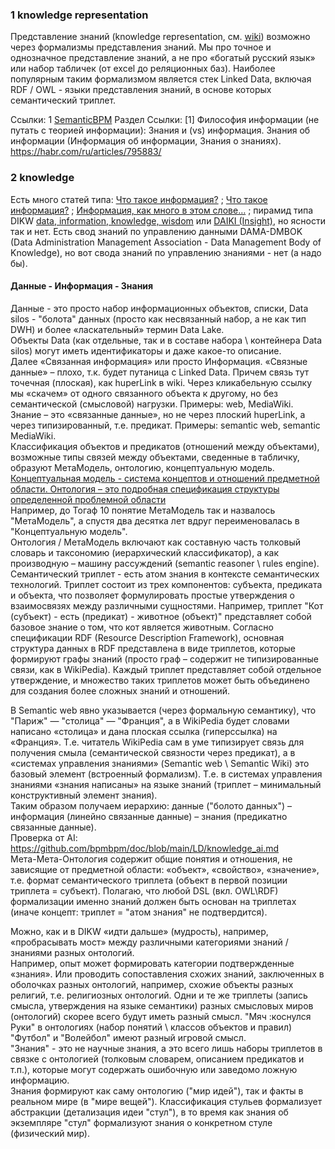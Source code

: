 ### 1 knowledge representation
Представление знаний (knowledge representation, см. [wiki](https://ru.wikipedia.org/wiki/%D0%9F%D1%80%D0%B5%D0%B4%D1%81%D1%82%D0%B0%D0%B2%D0%BB%D0%B5%D0%BD%D0%B8%D0%B5_%D0%B7%D0%BD%D0%B0%D0%BD%D0%B8%D0%B9)) возможно через формализмы представления знаний. Мы про точное и однозначное представление знаний, а не про «богатый русский язык» или набор табличек (от excel до реляционных баз).
Наиболее популярным таким формализмом является стек Linked Data, включая RDF / OWL -  языки представления знаний, в основе которых семантический триплет.

Ссылки:
1 [SemanticBPM](https://habr.com/ru/articles/795883/) Раздел Ссылки: [1] Философия информации (не путать с теорией информации): Знания и (vs) информация. Знания об информации (Информация об информации, Знания о знаниях).
https://habr.com/ru/articles/795883/

### 2 knowledge
Есть много статей типа: [Что такое информация?](https://habr.com/ru/articles/456276/) ; [Что такое информация?](https://habr.com/ru/companies/habr/articles/861576/) ; [Информация, как много в этом слове…](https://habr.com/ru/articles/713376/) ; 
пирамид типа DIKW [data, information, knowledge, wisdom](https://ru.wikipedia.org/wiki/DIKW) или [DAIKI (Insight)](https://aimod2.com/docs/03-data-semantics/daiki-the-semantic-chain/), но ясности так и нет.
Есть свод знаний по управлению данными DAMA-DMBOK (Data Administration Management Association - Data Management Body of Knowledge), но вот свода знаний по управлению знаниями - нет (а надо бы). 

#### Данные - Информация - Знания
Данные - это просто набор информационных объектов, списки, Data silos - "болота" данных (просто как несвязанный набор, а не как тип DWH) и более «ласкательный» термин Data Lake.  
Объекты Data (как отдельные, так и в составе набора \ контейнера Data silos) могут иметь идентификаторы и даже какое-то описание.  
Далее «Связанная информация» или просто Информация. «Связные данные» – плохо, т.к. будет путаница с Linked Data. Причем связь тут точечная (плоская), как huperLink в wiki. Через кликабельную ссылку мы «скачем» от одного связанного объекта к другому, но без семантической (смысловой) нагрузки. Примеры: web, MediaWiki.  
Знание – это «связанные данные», но не через плоский huperLink, а через типизированный, т.е. предикат. Примеры: semantic web, semantic MediaWiki.  
Классификация объектов и предикатов (отношений между объектами), возможные типы связей между объектами, сведенные в табличку, образуют МетаМодель, онтологию, концептуальную модель.  
[Концептуальная модель - система концептов и отношений предметной области. Онтология – это подробная спецификация структуры определенной проблемной области](https://mei06.narod.ru/sem6/pz/shpora/lec7.htm)  
Например, до Тогаф 10 понятие МетаМодель так и назвалось "МетаМодель", а спустя два десятка лет вдруг переименовалась в "Концептуальную модель".   
Онтология / МетаМодель включают как составную часть толковый словарь и таксономию (иерархический классификатор), а как производную – машину рассуждений (semantic reasoner \ rules engine).
Семантический триплет - есть атом знания в контексте семантических технологий. Триплет состоит из трех компонентов: субъекта, предиката и объекта, что позволяет формулировать простые утверждения о взаимосвязях между различными сущностями. Например, триплет "Кот (субъект) - есть (предикат) - животное (объект)" представляет собой базовое знание о том, что кот является животным.
Согласно спецификации RDF (Resource Description Framework), основная структура данных в RDF представлена в виде триплетов, которые формируют графы знаний (просто граф – содержит не типизированные связи, как в WikiPedia). Каждый триплет представляет собой отдельное утверждение, и множество таких триплетов может быть объединено для создания более сложных знаний и отношений. 

В Semantic web явно указывается (через формальную семантику), что "Париж" — "столица" — "Франция", а в WikiPedia будет словами написано «столица» и дана плоская ссылка (гиперссылка) на «Франция». Т.е. читатель WikiPedia сам в уме типизирует связь для получения смыла (семантической связности через предикат), а в «системах управления знаниями» (Semantic web \ Semantic Wiki) это базовый элемент (встроенный формализм). Т.е. в системах управления знаниями «знания написаны» на языке знаний (триплет – минимальный конструктивный элемент знания).  
Таким образом получаем иерархию: данные ("болото данных") – информация (линейно связанные данные) – знания (предикатно связанные данные).  
Проверка от AI: https://github.com/bpmbpm/doc/blob/main/LD/knowledge_ai.md  
Мета-Мета-Онтология содержит общие понятия и отношения, не зависящие от предметной области: «объект», «свойство», «значение», т.е. формат семантического триплета (объект в первой позиции триплета = субъект). Полагаю, что любой DSL (вкл. OWL\RDF) формализации именно знаний должен быть основан на триплетах (иначе концепт: триплет = "атом знания" не подтвердится).  

Можно, как и в DIKW «идти дальше» (мудрость), например, «пробрасывать мост» между различными категориями знаний / знаниями разных онтологий.   
Например, опыт может формировать категории подтвержденные «знания». Или проводить сопоставления схожих знаний, заключенных в оболочках разных онтологий, например, схожие объекты разных религий, т.е. религиозных онтологий. Одни и те же триплеты (запись смысла, утверждения на языке семантики) разных смысловых миров (онтологий) скорее всего будут иметь разный смысл. "Мяч :коснулся Руки" в онтологиях (набор понятий \ классов объектов и правил) "Футбол" и "Волейбол" имеют разный игровой смысл.  
"Знания" - это не научные знания, а это всего лишь наборы триплетов в связке с онтологией (толковым словарем, описанием предикатов и т.п.), которые могут содержать ошибочную или заведомо ложную информацию.  
Знания формируют как саму онтологию ("мир идей"), так и факты в реальном мире (в "мире вещей"). Классификация стульев формализует абстракции (детализация идеи "стул"), в то время как знания об экземпляре "стул" формализуют знания о конкретном стуле (физический мир).   

